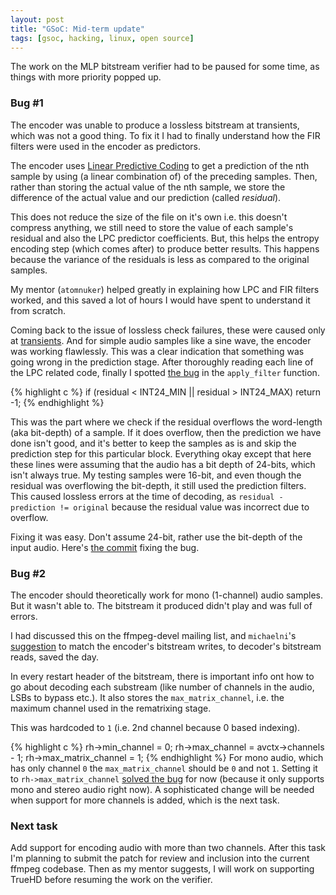 ```yaml
--- 
layout: post
title: "GSoC: Mid-term update"
tags: [gsoc, hacking, linux, open source] 
--- 
```


The work on the MLP bitstream verifier had to be paused for some time, as things with more priority popped up.

### Bug #1

The encoder was unable to produce a lossless bitstream at transients, which was not a good thing. To fix it I had to finally understand how the FIR filters were used in the encoder as predictors.

The encoder uses [Linear Predictive Coding](https://en.wikipedia.org/wiki/Linear_predictive_coding) to get a prediction of the nth sample by using (a linear combination of) of the preceding samples. Then, rather than storing the actual value of the nth sample, we store the difference of the actual value and our prediction (called _residual_).

This does not reduce the size of the file on it's own i.e. this doesn't compress anything, we still need to store the value of each sample's residual and also the LPC predictor coefficients. But, this helps the entropy encoding step (which comes after) to produce better results. This happens because the variance of the residuals is less as compared to the original samples.

My mentor (`atomnuker`) helped greatly in explaining how LPC and FIR filters worked, and this saved a lot of hours I would have spent to understand it from scratch.

Coming back to the issue of lossless check failures, these were caused only at [transients](https://en.wikipedia.org/wiki/Transient_%28acoustics%29). And for simple audio samples like a sine wave, the encoder was working flawlessly. This was a clear indication that something was going wrong in the prediction stage. After thoroughly reading each line of the LPC related code, finally I spotted [the bug](https://github.com/jailuthra/FFmpeg/blob/2e2ff686e9b0bf1560456a698dce907f736d149b/libavcodec/mlpenc.c#L1922) in the `apply_filter` function.

{% highlight c %}
if (residual < INT24_MIN || residual > INT24_MAX)
    return -1;
{% endhighlight %}

This was the part where we check if the residual overflows the word-length (aka bit-depth) of a sample. If it does overflow, then the prediction we have done isn't good, and it's better to keep the samples as is and skip the prediction step for this particular block. Everything okay except that here these lines were assuming that the audio has a bit depth of 24-bits, which isn't always true. My testing samples were 16-bit, and even though the residual was overflowing the bit-depth, it still used the prediction filters. This caused lossless errors at the time of decoding, as `residual - prediction != original` because the residual value was incorrect due to overflow.

Fixing it was easy. Don't assume 24-bit, rather use the bit-depth of the input audio. Here's [the commit](https://github.com/jailuthra/FFmpeg/commit/8d00e456b5) fixing the bug.

### Bug #2

The encoder should theoretically work for mono (1-channel) audio samples. But it wasn't able to. The bitstream it produced didn't play and was full of errors.

I had discussed this on the ffmpeg-devel mailing list, and `michaelni`'s [suggestion](http://thread.gmane.org/gmane.comp.video.ffmpeg.devel/212782/focus=213111) to match the encoder's bitstream writes, to decoder's bitstream reads, saved the day.

In every restart header of the bitstream, there is important info ont how to go about decoding each substream (like number of channels in the audio, LSBs to bypass etc.). It also stores the `max_matrix_channel`, i.e. the maximum channel used in the rematrixing stage.

This was hardcoded to `1` (i.e. 2nd channel because 0 based indexing).

{% highlight c %}
rh->min_channel        = 0;
rh->max_channel        = avctx->channels - 1;
rh->max_matrix_channel = 1;
{% endhighlight %}
For mono audio, which has only channel `0` the `max_matrix_channel` should be `0` and not `1`. Setting it to `rh->max_matrix_channel` [solved the bug](https://github.com/jailuthra/FFmpeg/commit/94a4afc7cd) for now (because it only supports mono and stereo audio right now). A sophisticated change will be needed when support for more channels is added, which is the next task.

### Next task

Add support for encoding audio with more than two channels. After this task I'm planning to submit the patch for review and inclusion into the current ffmpeg codebase. Then as my mentor suggests, I will work on supporting TrueHD before resuming the work on the verifier.
